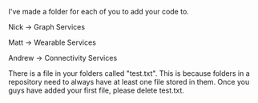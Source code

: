 I've made a folder for each of you to add your code to.

Nick -> Graph Services


Matt -> Wearable Services


Andrew -> Connectivity Services


There is a file in your folders called "test.txt". This is because folders in a repository need to always have at least one file stored 
in them. Once you guys have added your first file, please delete test.txt.
